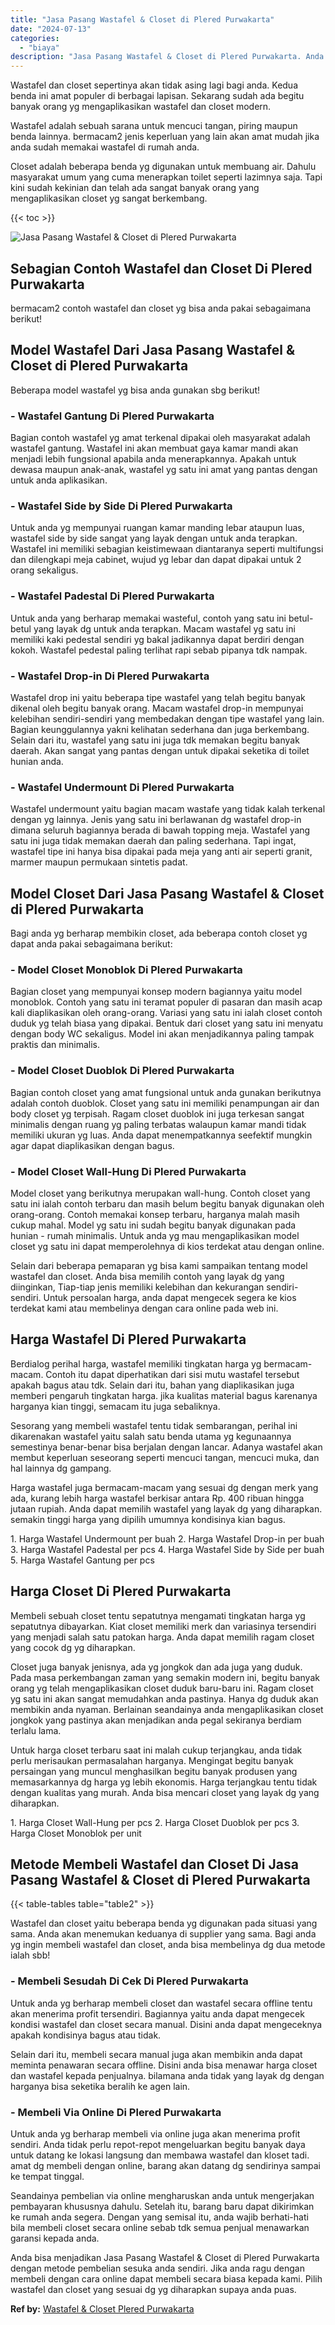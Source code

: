 ```yaml
---
title: "Jasa Pasang Wastafel & Closet di Plered Purwakarta"
date: "2024-07-13"
categories: 
  - "biaya"
description: "Jasa Pasang Wastafel & Closet di Plered Purwakarta. Anda bisa menjadikan Jasa Pasang Wastafel & Closet di Plered Purwakarta dengan metode pembelian sesuka an..."
---
```


Wastafel dan closet sepertinya akan tidak asing lagi bagi anda. Kedua benda ini amat populer di berbagai lapisan. Sekarang sudah ada begitu banyak orang yg mengaplikasikan wastafel dan closet modern.

Wastafel adalah sebuah sarana untuk mencuci tangan, piring maupun benda lainnya. bermacam2 jenis keperluan yang lain akan amat mudah jika anda sudah memakai wastafel di rumah anda.

Closet adalah beberapa benda yg digunakan untuk membuang air. Dahulu masyarakat umum yang cuma menerapkan toilet seperti lazimnya saja. Tapi kini sudah kekinian dan telah ada sangat banyak orang yang mengaplikasikan closet yg sangat berkembang.

{{< toc >}}

![Jasa Pasang Wastafel & Closet di Plered Purwakarta](/images/wastafel-closet-murah05.png)

## Sebagian Contoh Wastafel dan Closet Di Plered Purwakarta

bermacam2 contoh wastafel dan closet yg bisa anda pakai sebagaimana berikut!

## Model Wastafel Dari Jasa Pasang Wastafel & Closet di Plered Purwakarta

Beberapa model wastafel yg bisa anda gunakan sbg berikut!

### \- Wastafel Gantung Di Plered Purwakarta

Bagian contoh wastafel yg amat terkenal dipakai oleh masyarakat adalah wastafel gantung. Wastafel ini akan membuat gaya kamar mandi akan menjadi lebih fungsional apabila anda menerapkannya. Apakah untuk dewasa maupun anak-anak, wastafel yg satu ini amat yang pantas dengan untuk anda aplikasikan.

### \- Wastafel Side by Side Di Plered Purwakarta

Untuk anda yg mempunyai ruangan kamar manding lebar ataupun luas, wastafel side by side sangat yang layak dengan untuk anda terapkan. Wastafel ini memiliki sebagian keistimewaan diantaranya seperti multifungsi dan dilengkapi meja cabinet, wujud yg lebar dan dapat dipakai untuk 2 orang sekaligus.

### \- Wastafel Padestal Di Plered Purwakarta

Untuk anda yang berharap memakai wasteful, contoh yang satu ini betul-betul yang layak dg untuk anda terapkan. Macam wastafel yg satu ini memiliki kaki pedestal sendiri yg bakal jadikannya dapat berdiri dengan kokoh. Wastafel pedestal paling terlihat rapi sebab pipanya tdk nampak.

### \- Wastafel Drop-in Di Plered Purwakarta

Wastafel drop ini yaitu beberapa tipe wastafel yang telah begitu banyak dikenal oleh begitu banyak orang. Macam wastafel drop-in mempunyai kelebihan sendiri-sendiri yang membedakan dengan tipe wastafel yang lain. Bagian keunggulannya yakni kelihatan sederhana dan juga berkembang. Selain dari itu, wastafel yang satu ini juga tdk memakan begitu banyak daerah. Akan sangat yang pantas dengan untuk dipakai seketika di toilet hunian anda.

### \- Wastafel Undermount Di Plered Purwakarta

Wastafel undermount yaitu bagian macam wastafe yang tidak kalah terkenal dengan yg lainnya. Jenis yang satu ini berlawanan dg wastafel drop-in dimana seluruh bagiannya berada di bawah topping meja. Wastafel yang satu ini juga tidak memakan daerah dan paling sederhana. Tapi ingat, wastafel tipe ini hanya bisa dipakai pada meja yang anti air seperti granit, marmer maupun permukaan sintetis padat.

## Model Closet Dari Jasa Pasang Wastafel & Closet di Plered Purwakarta

Bagi anda yg berharap membikin closet, ada beberapa contoh closet yg dapat anda pakai sebagaimana berikut:

### \- Model Closet Monoblok Di Plered Purwakarta

Bagian closet yang mempunyai konsep modern bagiannya yaitu model monoblok. Contoh yang satu ini teramat populer di pasaran dan masih acap kali diaplikasikan oleh orang-orang. Variasi yang satu ini ialah closet contoh duduk yg telah biasa yang dipakai. Bentuk dari closet yang satu ini menyatu dengan body WC sekaligus. Model ini akan menjadikannya paling tampak praktis dan minimalis.

### \- Model Closet Duoblok Di Plered Purwakarta

Bagian contoh closet yang amat fungsional untuk anda gunakan berikutnya adalah contoh duoblok. Closet yang satu ini memiliki penampungan air dan body closet yg terpisah. Ragam closet duoblok ini juga terkesan sangat minimalis dengan ruang yg paling terbatas walaupun kamar mandi tidak memiliki ukuran yg luas. Anda dapat menempatkannya seefektif mungkin agar dapat diaplikasikan dengan bagus.

### \- Model Closet Wall-Hung Di Plered Purwakarta

Model closet yang berikutnya merupakan wall-hung. Contoh closet yang satu ini ialah contoh terbaru dan masih belum begitu banyak digunakan oleh orang-orang. Contoh memakai konsep terbaru, harganya malah masih cukup mahal. Model yg satu ini sudah begitu banyak digunakan pada hunian - rumah minimalis. Untuk anda yg mau mengaplikasikan model closet yg satu ini dapat memperolehnya di kios terdekat atau dengan online.

Selain dari beberapa pemaparan yg bisa kami sampaikan tentang model wastafel dan closet. Anda bisa memilih contoh yang layak dg yang diinginkan, Tiap-tiap jenis memiliki kelebihan dan kekurangan sendiri-sendiri. Untuk persoalan harga, anda dapat mengecek segera ke kios terdekat kami atau membelinya dengan cara online pada web ini.

## Harga Wastafel Di Plered Purwakarta

Berdialog perihal harga, wastafel memiliki tingkatan harga yg bermacam-macam. Contoh itu dapat diperhatikan dari sisi mutu wastafel tersebut apakah bagus atau tdk. Selain dari itu, bahan yang diaplikasikan juga memberi pengaruh tingkatan harga. jika kualitas material bagus karenanya harganya kian tinggi, semacam itu juga sebaliknya.

Sesorang yang membeli wastafel tentu tidak sembarangan, perihal ini dikarenakan wastafel yaitu salah satu benda utama yg kegunaannya semestinya benar-benar bisa berjalan dengan lancar. Adanya wastafel akan membut keperluan seseorang seperti mencuci tangan, mencuci muka, dan hal lainnya dg gampang.

Harga wastafel juga bermacam-macam yang sesuai dg dengan merk yang ada, kurang lebih harga wastafel berkisar antara Rp. 400 ribuan hingga jutaan rupiah. Anda dapat memilih wastafel yang layak dg yang diharapkan. semakin tinggi harga yang dipilih umumnya kondisinya kian bagus.

1\. Harga Wastafel Undermount per buah 2. Harga Wastafel Drop-in per buah 3. Harga Wastafel Padestal per pcs 4. Harga Wastafel Side by Side per buah 5. Harga Wastafel Gantung per pcs

## Harga Closet Di Plered Purwakarta

Membeli sebuah closet tentu sepatutnya mengamati tingkatan harga yg sepatutnya dibayarkan. Kiat closet memiliki merk dan variasinya tersendiri yang menjadi salah satu patokan harga. Anda dapat memilih ragam closet yang cocok dg yg diharapkan.

Closet juga banyak jenisnya, ada yg jongkok dan ada juga yang duduk. Pada masa perkembangan zaman yang semakin modern ini, begitu banyak orang yg telah mengaplikasikan closet duduk baru-baru ini. Ragam closet yg satu ini akan sangat memudahkan anda pastinya. Hanya dg duduk akan membikin anda nyaman. Berlainan seandainya anda mengaplikasikan closet jongkok yang pastinya akan menjadikan anda pegal sekiranya berdiam terlalu lama.

Untuk harga closet terbaru saat ini malah cukup terjangkau, anda tidak perlu merisaukan permasalahan harganya. Mengingat begitu banyak persaingan yang muncul menghasilkan begitu banyak produsen yang memasarkannya dg harga yg lebih ekonomis. Harga terjangkau tentu tidak dengan kualitas yang murah. Anda bisa mencari closet yang layak dg yang diharapkan.

1\. Harga Closet Wall-Hung per pcs 2. Harga Closet Duoblok per pcs 3. Harga Closet Monoblok per unit

## Metode Membeli Wastafel dan Closet Di Jasa Pasang Wastafel & Closet di Plered Purwakarta

{{< table-tables table="table2" >}}

Wastafel dan closet yaitu beberapa benda yg digunakan pada situasi yang sama. Anda akan menemukan keduanya di supplier yang sama. Bagi anda yg ingin membeli wastafel dan closet, anda bisa membelinya dg dua metode ialah sbb!

### \- Membeli Sesudah Di Cek Di Plered Purwakarta

Untuk anda yg berharap membeli closet dan wastafel secara offline tentu akan menerima profit tersendiri. Bagiannya yaitu anda dapat mengecek kondisi wastafel dan closet secara manual. Disini anda dapat mengeceknya apakah kondisinya bagus atau tidak.

Selain dari itu, membeli secara manual juga akan membikin anda dapat meminta penawaran secara offline. Disini anda bisa menawar harga closet dan wastafel kepada penjualnya. bilamana anda tidak yang layak dg dengan harganya bisa seketika beralih ke agen lain.

### \- Membeli Via Online Di Plered Purwakarta

Untuk anda yg berharap membeli via online juga akan menerima profit sendiri. Anda tidak perlu repot-repot mengeluarkan begitu banyak daya untuk datang ke lokasi langsung dan membawa wastafel dan kloset tadi. amat dg membeli dengan online, barang akan datang dg sendirinya sampai ke tempat tinggal.

Seandainya pembelian via online mengharuskan anda untuk mengerjakan pembayaran khususnya dahulu. Setelah itu, barang baru dapat dikirimkan ke rumah anda segera. Dengan yang semisal itu, anda wajib berhati-hati bila membeli closet secara online sebab tdk semua penjual menawarkan garansi kepada anda.

Anda bisa menjadikan Jasa Pasang Wastafel & Closet di Plered Purwakarta dengan metode pembelian sesuka anda sendiri. Jika anda ragu dengan membeli dengan cara online dapat membeli secara biasa kepada kami. Pilih wastafel dan closet yang sesuai dg yg diharapkan supaya anda puas.

**Ref by:** [Wastafel & Closet Plered Purwakarta](https://id.wikipedia.org/wiki/Wastafel)
